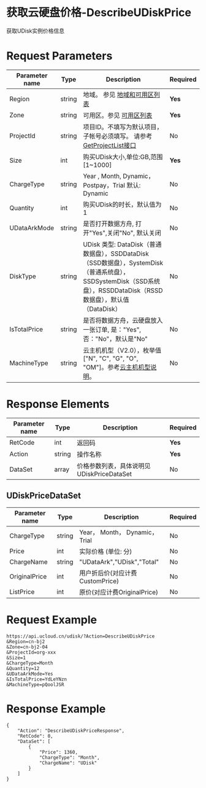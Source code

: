 # 获取云硬盘价格-DescribeUDiskPrice

获取UDisk实例价格信息

# Request Parameters
|Parameter name|Type|Description|Required|
|---|---|---|---|
|Region|string|地域。 参见 [地域和可用区列表](../summary/regionlist.html)|**Yes**|
|Zone|string|可用区。参见 [可用区列表](../summary/regionlist.html)|**Yes**|
|ProjectId|string|项目ID。不填写为默认项目，子帐号必须填写。 请参考[GetProjectList接口](../summary/get_project_list.html)|No|
|Size|int|购买UDisk大小,单位:GB,范围[1~1000]|**Yes**|
|ChargeType|string|Year , Month, Dynamic，Postpay，Trial 默认: Dynamic|No|
|Quantity|int|购买UDisk的时长，默认值为1|No|
|UDataArkMode|string|是否打开数据方舟, 打开"Yes",关闭"No", 默认关闭|No|
|DiskType|string|UDisk 类型: DataDisk（普通数据盘），SSDDataDisk（SSD数据盘），SystemDisk（普通系统盘），SSDSystemDisk（SSD系统盘），RSSDDataDisk（RSSD数据盘），默认值（DataDisk）|No|
|IsTotalPrice|string|是否将数据方舟，云硬盘放入一张订单, 是："Yes",否："No"，默认是"No"|No|
|MachineType|string|云主机机型（V2.0），枚举值["N", "C", "G", "O", "OM"]。参考[云主机机型说明](api/uhost-api/uhost_type)。|No|

# Response Elements
|Parameter name|Type|Description|Required|
|---|---|---|---|
|RetCode|int|返回码|**Yes**|
|Action|string|操作名称|**Yes**|
|DataSet|array|价格参数列表，具体说明见 UDiskPriceDataSet|No|

## UDiskPriceDataSet
|Parameter name|Type|Description|Required|
|---|---|---|---|
|ChargeType|string|Year， Month， Dynamic，Trial|No|
|Price|int|实际价格 (单位: 分)|No|
|ChargeName|string|"UDataArk","UDisk","Total"|No|
|OriginalPrice|int|用户折后价(对应计费CustomPrice)|No|
|ListPrice|int|原价(对应计费OriginalPrice)|No|

# Request Example
```
https://api.ucloud.cn/udisk/?Action=DescribeUDiskPrice
&Region=cn-bj2
&Zone=cn-bj2-04
&ProjectId=org-xxx
&Size=1   
&ChargeType=Month   
&Quantity=12
&UDataArkMode=Yes
&IsTotalPrice=YdLeYNzn
&MachineType=pQoolJSR
```

# Response Example
```
{
    "Action": "DescribeUDiskPriceResponse", 
    "RetCode": 0, 
    "DataSet": [
        {
            "Price": 1360, 
            "ChargeType": "Month", 
            "ChargeName": "UDisk"
        }
    ]
}
```

